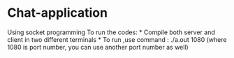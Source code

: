 # Chat-application
Using socket programming
  To run the codes:
      * Compile both server and client in two different terminals
      * To run ,use command : ./a.out 1080  (where 1080 is port number, you can use another port number as well) 
